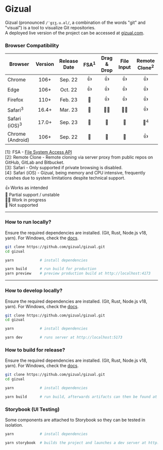# Gizual

Gizual (pronounced `/ˈgɪʒ.u.əl/`, a combination of the words "git" and "visual") is a tool to visualize Git repositories.  
A deployed live version of the project can be accessed at [gizual.com](https://www.gizual.com).

### Browser Compatibility

| Browser                  | Version | Release Date | FSA<sup>1</sup> | Drag & Drop | File Input | Remote Clone<sup>2</sup> |
| ------------------------ | :-----: | :----------: | :-------------: | :---------: | :--------: | :----------------------: |
| Chrome                   |  106+   |   Sep. 22    |       👍        |     👍      |     👍     |            👍            |
| Edge                     |  106+   |   Oct. 22    |       👍        |     👍      |     👍     |            👍            |
| Firefox                  |  110+   |   Feb. 23    |       🚫        |     👍      |     👍     |            👍            |
| Safari<sup>3</sup>       |  16.4+  |   Mar. 23    |       🚫        |     👨‍💻      |     👨‍💻     |            👍            |
| Safari (iOS)<sup>3</sup> |  17.0+  |   Sep. 23    |       🚫        |     🚫      |     🚫     |      🚧<sup>4</sup>      |
| Chrome (Android)         |  106+   |   Sep. 22    |       🚫        |     🚫      |     🚫     |            👍            |

[1]: FSA - [File System Access API](https://developer.mozilla.org/en-US/docs/Web/API/File_System_Access_API)  
[2]: Remote Clone - Remote cloning via server proxy from public repos on GitHub, GitLab and Bitbucket.  
[3]: Safari - Only supported if private browsing is disabled.  
[4]: Safari (iOS) - Gizual, being memory and CPU intensive, frequently crashes due to system limitations despite technical support.

👍 Works as intended  
🚧 Partial support / unstable  
👨‍💻 Work in progress  
🚫 Not supported

---

### How to run locally?

Ensure the required dependencies are installed. (Git, Rust, Node.js v18, yarn). For Windows, check the [docs](./docs/dep-install-windows.md).

```bash
git clone https://github.com/gizual/gizual.git
cd gizual

yarn            # install dependencies

yarn build      # run build for production
yarn preview    # preview production build at http://localhost:4173
```

---

### How to develop locally?

Ensure the required dependencies are installed. (Git, Rust, Node.js v18, yarn). For Windows, check the [docs](./docs/dep-install-windows.md).

```bash
git clone https://github.com/gizual/gizual.git
cd gizual

yarn            # install dependencies

yarn dev        # runs server at http://localhost:5173
```

### How to build for release?

Ensure the required dependencies are installed. (Git, Rust, Node.js v18, yarn). For Windows, check the [docs](./docs/dep-install-windows.md).

```bash
git clone https://github.com/gizual/gizual.git
cd gizual

yarn            # install dependencies

yarn build      # run build, afterwards artifacts can then be found at `apps/gizual-app/dist/`
```

### Storybook (UI Testing)

Some components are attached to Storybook so they can be tested in isolation.

```bash
yarn            # install dependencies

yarn storybook  # builds the project and launches a dev server at http://localhost:6006
```
